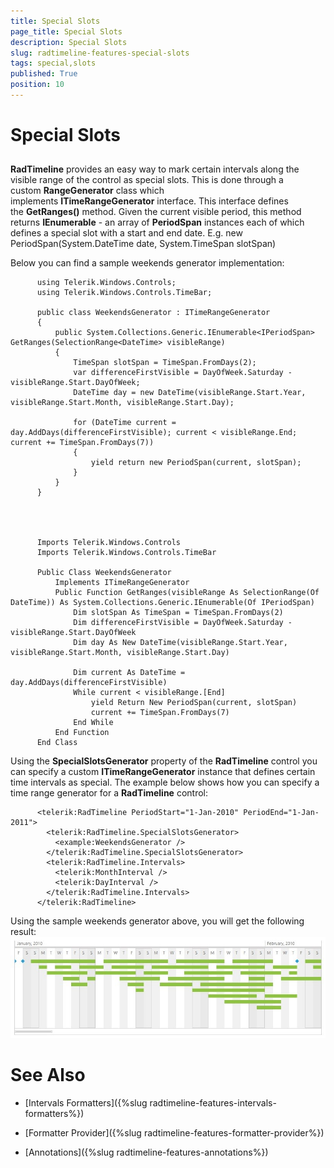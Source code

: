 ```yaml
---
title: Special Slots
page_title: Special Slots
description: Special Slots
slug: radtimeline-features-special-slots
tags: special,slots
published: True
position: 10
---
```


# Special Slots



## 

__RadTimeline__ provides an easy way to mark certain intervals along the visible range of the control as special slots. This is done through a custom __RangeGenerator__ class which implements __ITimeRangeGenerator__ interface. This interface defines the __GetRanges()__ method. Given the current visible period, this method returns __IEnumerable<IPeriodSpan>__ - an array of __PeriodSpan__ instances each of which defines a special slot with a start and end date. E.g. new PeriodSpan(System.DateTime date, System.TimeSpan slotSpan)
        

Below you can find a sample weekends generator implementation:
        

	
          using Telerik.Windows.Controls;
          using Telerik.Windows.Controls.TimeBar;

          public class WeekendsGenerator : ITimeRangeGenerator
          {
              public System.Collections.Generic.IEnumerable<IPeriodSpan> GetRanges(SelectionRange<DateTime> visibleRange)
              {
                  TimeSpan slotSpan = TimeSpan.FromDays(2);
                  var differenceFirstVisible = DayOfWeek.Saturday - visibleRange.Start.DayOfWeek;
                  DateTime day = new DateTime(visibleRange.Start.Year, visibleRange.Start.Month, visibleRange.Start.Day);

                  for (DateTime current = day.AddDays(differenceFirstVisible); current < visibleRange.End; current += TimeSpan.FromDays(7))
                  {
                      yield return new PeriodSpan(current, slotSpan);
                  }
              }
          }



	
          Imports Telerik.Windows.Controls
          Imports Telerik.Windows.Controls.TimeBar

          Public Class WeekendsGenerator
	          Implements ITimeRangeGenerator
	          Public Function GetRanges(visibleRange As SelectionRange(Of DateTime)) As System.Collections.Generic.IEnumerable(Of IPeriodSpan)
		          Dim slotSpan As TimeSpan = TimeSpan.FromDays(2)
		          Dim differenceFirstVisible = DayOfWeek.Saturday - visibleRange.Start.DayOfWeek
		          Dim day As New DateTime(visibleRange.Start.Year, visibleRange.Start.Month, visibleRange.Start.Day)

		          Dim current As DateTime = day.AddDays(differenceFirstVisible)
		          While current < visibleRange.[End]
			          yield Return New PeriodSpan(current, slotSpan)
			          current += TimeSpan.FromDays(7)
		          End While
	          End Function
          End Class



Using the __SpecialSlotsGenerator__ property of the __RadTimeline__ control you can specify a custom __ITimeRangeGenerator__ instance that defines certain time intervals as special. The example below shows how you can specify a time range generator for a __RadTimeline__ control:
        

	
          <telerik:RadTimeline PeriodStart="1-Jan-2010" PeriodEnd="1-Jan-2011">
            <telerik:RadTimeline.SpecialSlotsGenerator>
              <example:WeekendsGenerator />
            </telerik:RadTimeline.SpecialSlotsGenerator>
            <telerik:RadTimeline.Intervals>
              <telerik:MonthInterval />
              <telerik:DayInterval />
            </telerik:RadTimeline.Intervals>
          </telerik:RadTimeline>



Using the sample weekends generator above, you will get the following result:![Rad Timeline-features-special-slots](images/RadTimeline-features-special-slots.jpg)

# See Also

 * [Intervals Formatters]({%slug radtimeline-features-intervals-formatters%})

 * [Formatter Provider]({%slug radtimeline-features-formatter-provider%})

 * [Annotations]({%slug radtimeline-features-annotations%})
